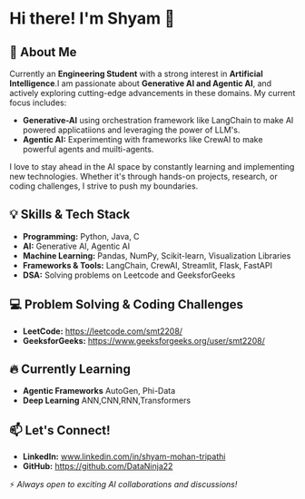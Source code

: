 # Hi there! I'm Shyam 👋

## 🚀 About Me
Currently an **Engineering Student** with a strong interest in **Artificial Intelligence**.I am passionate about **Generative AI and Agentic AI**, and actively exploring cutting-edge advancements in these domains. My current focus includes:
- **Generative-AI** using orchestration framework like LangChain to make AI powered applicatiions and leveraging the power of LLM's.
- **Agentic AI:** Experimenting with frameworks like CrewAI to make powerful agents and muilti-agents.

I love to stay ahead in the AI space by constantly learning and implementing new technologies. Whether it's through hands-on projects, research, or coding challenges, I strive to push my boundaries.

## 💡 Skills & Tech Stack
- **Programming:** Python, Java, C
- **AI:** Generative AI, Agentic AI
- **Machine Learning:** Pandas, NumPy, Scikit-learn, Visualization Libraries
- **Frameworks & Tools:** LangChain, CrewAI, Streamlit, Flask, FastAPI
- **DSA:** Solving problems on Leetcode and GeeksforGeeks

## 💻 Problem Solving & Coding Challenges
- **LeetCode:** https://leetcode.com/smt2208/
- **GeeksforGeeks:** https://www.geeksforgeeks.org/user/smt2208/

## 🔥 Currently Learning
- **Agentic Frameworks** AutoGen, Phi-Data
- **Deep Learning** ANN,CNN,RNN,Transformers

## 📫 Let's Connect!
- **LinkedIn:** www.linkedin.com/in/shyam-mohan-tripathi
- **GitHub:** https://github.com/DataNinja22

⚡ *Always open to exciting AI collaborations and discussions!*

